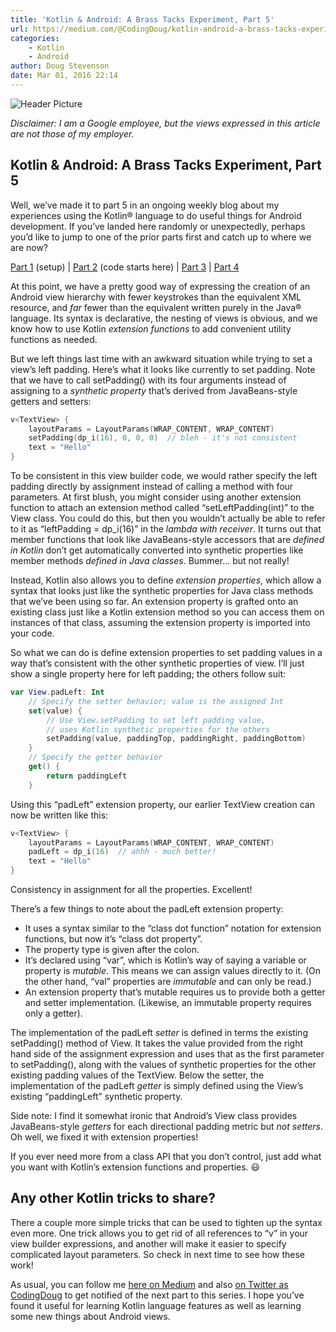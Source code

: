 ```yaml
---
title: 'Kotlin & Android: A Brass Tacks Experiment, Part 5'
url: https://medium.com/@CodingDoug/kotlin-android-a-brass-tacks-experiment-part-5-bd79eb9c85d4#.tyblv8pv8
categories:
    - Kotlin
    - Android
author: Doug Stevenson
date: Mar 01, 2016 22:14
---
```

![Header Picture](https://cdn-images-1.medium.com/max/800/1*UN-S8ELMC2kpHf4tJKfbLQ.png)

*Disclaimer: I am a Google employee, but the views expressed in this article are not those of my employer.*

## Kotlin & Android: A Brass Tacks Experiment, Part 5

Well, we’ve made it to part 5 in an ongoing weekly blog about my experiences using the Kotlin® language to do useful things for Android development. If you’ve landed here randomly or unexpectedly, perhaps you’d like to jump to one of the prior parts first and catch up to where we are now?

[Part 1](https://medium.com/p/kotlin-android-a-brass-tacks-experiment-part-1-3e5028491bcc) (setup) | [Part 2](https://medium.com/p/kotlin-android-a-brass-tacks-experiment-part-2-c67661cfdf5f) (code starts here) | [Part 3](https://medium.com/p/kotlin-android-a-brass-tacks-experiment-part-3-84e65d567a37) | [Part 4](https://medium.com/p/kotlin-android-a-brass-tacks-experiment-part-4-4b7b501fa457)

At this point, we have a pretty good way of expressing the creation of an Android view hierarchy with fewer keystrokes than the equivalent XML resource, and *far* fewer than the equivalent written purely in the Java® language. Its syntax is declarative, the nesting of views is obvious, and we know how to use Kotlin *extension functions* to add convenient utility functions as needed.

But we left things last time with an awkward situation while trying to set a view’s left padding. Here’s what it looks like currently to set padding. Note that we have to call setPadding() with its four arguments instead of assigning to a *synthetic property* that’s derived from JavaBeans-style getters and setters:

```kotlin
v<TextView> {
    layoutParams = LayoutParams(WRAP_CONTENT, WRAP_CONTENT)
    setPadding(dp_i(16), 0, 0, 0)  // bleh - it's not consistent
    text = "Hello"
}
```

To be consistent in this view builder code, we would rather specify the left padding directly by assignment instead of calling a method with four parameters. At first blush, you might consider using another extension function to attach an extension method called “setLeftPadding(int)” to the View class. You could do this, but then you wouldn’t actually be able to refer to it as “leftPadding = dp_i(16)” in the *lambda with receiver*. It turns out that member functions that look like JavaBeans-style accessors that are *defined in Kotlin* don’t get automatically converted into synthetic properties like member methods *defined in Java classes*. Bummer... but not really!

Instead, Kotlin also allows you to define *extension properties*, which allow a syntax that looks just like the synthetic properties for Java class methods that we’ve been using so far. An extension property is grafted onto an existing class just like a Kotlin extension method so you can access them on instances of that class, assuming the extension property is imported into your code.

So what we can do is define extension properties to set padding values in a way that’s consistent with the other synthetic properties of view. I’ll just show a single property here for left padding; the others follow suit:

```kotlin
var View.padLeft: Int
    // Specify the setter behavior; value is the assigned Int
    set(value) {
        // Use View.setPadding to set left padding value,
        // uses Kotlin synthetic properties for the others
        setPadding(value, paddingTop, paddingRight, paddingBottom)
    }
    // Specify the getter behavior
    get() {
        return paddingLeft
    }
```

Using this “padLeft” extension property, our earlier TextView creation can now be written like this:

```kotlin
v<TextView> {
    layoutParams = LayoutParams(WRAP_CONTENT, WRAP_CONTENT)
    padLeft = dp_i(16)  // ahhh - much better!
    text = "Hello"
}
```

Consistency in assignment for all the properties. Excellent!

There’s a few things to note about the padLeft extension property:

* It uses a syntax similar to the “class dot function” notation for extension functions, but now it’s “class dot property”.
* The property type is given after the colon.
* It’s declared using “var”, which is Kotlin’s way of saying a variable or property is *mutable*. This means we can assign values directly to it. (On the other hand, “val” properties are *immutable* and can only be read.)
* An extension property that’s mutable requires us to provide both a getter and setter implementation. (Likewise, an immutable property requires only a getter).

The implementation of the padLeft *setter* is defined in terms the existing setPadding() method of View. It takes the value provided from the right hand side of the assignment expression and uses that as the first parameter to setPadding(), along with the values of synthetic properties for the other existing padding values of the TextView. Below the setter, the implementation of the padLeft *getter* is simply defined using the View’s existing “paddingLeft” synthetic property.

Side note: I find it somewhat ironic that Android’s View class provides JavaBeans-style *getters* for each directional padding metric but *not setters*. Oh well, we fixed it with extension properties!

If you ever need more from a class API that you don’t control, just add what you want with Kotlin’s extension functions and properties. 😃

## Any other Kotlin tricks to share?

There a couple more simple tricks that can be used to tighten up the syntax even more. One trick allows you to get rid of all references to “v” in your view builder expressions, and another will make it easier to specify complicated layout parameters. So check in next time to see how these work!

As usual, you can follow me [here on Medium](https://medium.com/@CodingDoug) and also [on Twitter as CodingDoug](https://twitter.com/CodingDoug) to get notified of the next part to this series. I hope you’ve found it useful for learning Kotlin language features as well as learning some new things about Android views.
